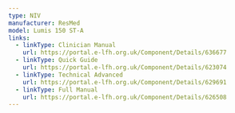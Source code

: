 ```yaml
---
type: NIV
manufacturer: ResMed
model: Lumis 150 ST-A
links:
  - linkType: Clinician Manual
    url: https://portal.e-lfh.org.uk/Component/Details/636677
  - linkType: Quick Guide
    url: https://portal.e-lfh.org.uk/Component/Details/623074
  - linkType: Technical Advanced
    url: https://portal.e-lfh.org.uk/Component/Details/629691
  - linkType: Full Manual
    url: https://portal.e-lfh.org.uk/Component/Details/626508
---
```


